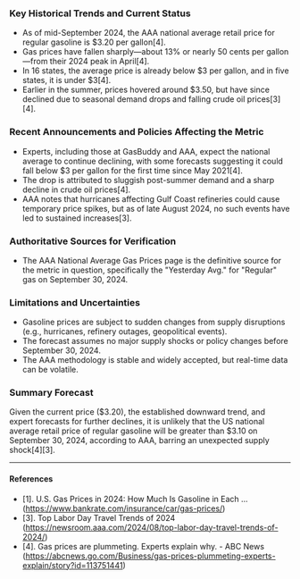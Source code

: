 ### Key Historical Trends and Current Status

- As of mid-September 2024, the AAA national average retail price for regular gasoline is $3.20 per gallon[4].
- Gas prices have fallen sharply—about 13% or nearly 50 cents per gallon—from their 2024 peak in April[4].
- In 16 states, the average price is already below $3 per gallon, and in five states, it is under $3[4].
- Earlier in the summer, prices hovered around $3.50, but have since declined due to seasonal demand drops and falling crude oil prices[3][4].

### Recent Announcements and Policies Affecting the Metric

- Experts, including those at GasBuddy and AAA, expect the national average to continue declining, with some forecasts suggesting it could fall below $3 per gallon for the first time since May 2021[4].
- The drop is attributed to sluggish post-summer demand and a sharp decline in crude oil prices[4].
- AAA notes that hurricanes affecting Gulf Coast refineries could cause temporary price spikes, but as of late August 2024, no such events have led to sustained increases[3].

### Authoritative Sources for Verification

- The AAA National Average Gas Prices page is the definitive source for the metric in question, specifically the "Yesterday Avg." for "Regular" gas on September 30, 2024.

### Limitations and Uncertainties

- Gasoline prices are subject to sudden changes from supply disruptions (e.g., hurricanes, refinery outages, geopolitical events).
- The forecast assumes no major supply shocks or policy changes before September 30, 2024.
- The AAA methodology is stable and widely accepted, but real-time data can be volatile.

### Summary Forecast

Given the current price ($3.20), the established downward trend, and expert forecasts for further declines, it is unlikely that the US national average retail price of regular gasoline will be greater than $3.10 on September 30, 2024, according to AAA, barring an unexpected supply shock[4][3].

---

#### References

- [1]. U.S. Gas Prices in 2024: How Much Is Gasoline in Each ... (https://www.bankrate.com/insurance/car/gas-prices/)
- [3]. Top Labor Day Travel Trends of 2024 (https://newsroom.aaa.com/2024/08/top-labor-day-travel-trends-of-2024/)
- [4]. Gas prices are plummeting. Experts explain why. - ABC News (https://abcnews.go.com/Business/gas-prices-plummeting-experts-explain/story?id=113751441)